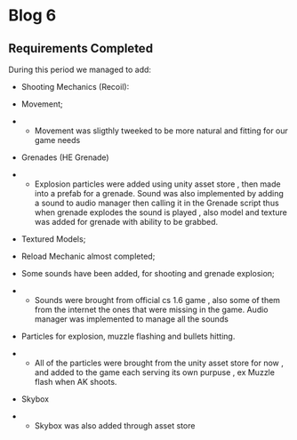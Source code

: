 # Blog 6

## Requirements Completed
 During this period we managed to add:
 - Shooting Mechanics (Recoil):
    

 - Movement;
 - - Movement was sligthly tweeked to be more natural and fitting for our game needs
   
 - Grenades (HE Grenade)
 - - Explosion particles were added using unity asset store , then made into a prefab for a grenade. Sound was also implemented by adding a sound to audio manager then calling it in the Grenade script thus when grenade explodes the sound is played , also model and texture was added for grenade with ability to be grabbed.
    
   
 - Textured Models;
    
   
 - Reload Mechanic almost completed;
    
   
 - Some sounds have been added, for shooting and grenade explosion;
 - - Sounds were brought from official cs 1.6 game , also some of them from the internet the ones that were missing in the game. Audio manager was implemented to manage all the sounds
   
 - Particles for explosion, muzzle flashing and bullets hitting.
 - - All of the particles were brought from the unity asset store for now , and added to the game each serving its own purpuse , ex Muzzle flash when AK shoots.

- Skybox
- - Skybox was also added through asset store
